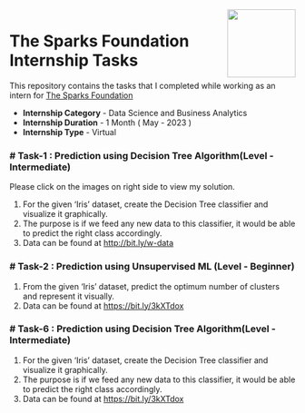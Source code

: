 <img align = right height = 120 width = 120 src = https://www.thesparksfoundationsingapore.org/images/logo_small.png>

# The Sparks Foundation Internship Tasks
This repository contains the tasks that I completed while working as an intern for [The Sparks Foundation](https://www.thesparksfoundationsingapore.org/)

* **Internship Category** - Data Science and Business Analytics
* **Internship Duration** - 1 Month ( May - 2023 )
* **Internship Type** - Virtual

### # Task-1 : Prediction using Decision Tree Algorithm(Level - Intermediate)
Please click on the images on right side to view my solution.

1. For the given ‘Iris’ dataset, create the Decision Tree classifier and visualize it graphically.
2. The purpose is if we feed any new data to this classifier, it would be able to predict the right class accordingly.
3. Data can be found at http://bit.ly/w-data

### # Task-2 : Prediction using Unsupervised ML (Level - Beginner)

1. From the given ‘Iris’ dataset, predict the optimum number of clusters and represent it visually.
2. Data can be found at https://bit.ly/3kXTdox

### # Task-6 : Prediction using Decision Tree Algorithm(Level - Intermediate)

1. For the given ‘Iris’ dataset, create the Decision Tree classifier and visualize it graphically.
2. The purpose is if we feed any new data to this classifier, it would be able to predict the right class accordingly.
3. Data can be found at https://bit.ly/3kXTdox
